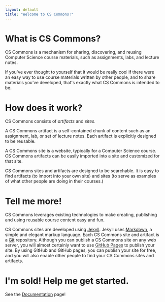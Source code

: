 ```yaml
---
layout: default
title: "Welcome to CS Commons!"
---
```


# What is CS Commons?

CS Commons is a mechanism for sharing, discovering, and reusing Computer Science course materials, such as assignments, labs, and lecture notes.

If you've ever thought to yourself that it would be really cool if there were an easy way to use course materials written by other people, and to share materials you've developed, that's exactly what CS Commons is intended to be.

# How does it work?

CS Commons consists of *artifacts* and *sites*.

A CS Commons artifact is a self-contained chunk of content such as an assignment, lab, or set of lecture notes.  Each artifact is explicitly designed to be reusable.

A CS Commons site is a website, typically for a Computer Science course.  CS Commons artifacts can be easily imported into a site and customized for that site.

CS Commons sites and artifacts are designed to be searchable.  It is easy to find artifacts (to import into your own site) and sites (to serve as examples of what other people are doing in their courses.)

# Tell me more!

CS Commons leverages existing technologies to make creating, publishing and using reusable course content easy and fun.

CS Commons sites are developed using [Jekyll](http://jekyllrb.com/).  Jekyll uses [Markdown](http://daringfireball.net/projects/markdown/), a simple and elegant markup language.  Each CS Commons site and artifact is a [Git](http://git-scm.com/) repository.  Although you can publish a CS Commons site on any web server, you will almost certainly want to use [GitHub Pages](https://pages.github.com/) to publish your site.  By using GitHub and GitHub pages, you can publish your site for free, and you will also enable other people to find your CS Commons sites and artifacts.

# I'm sold!  Help me get started.

See the [Documentation](documenation.html) page!

<!-- vim:set wrap: ­-->
<!-- vim:set linebreak: -->
<!-- vim:set nolist: -->
